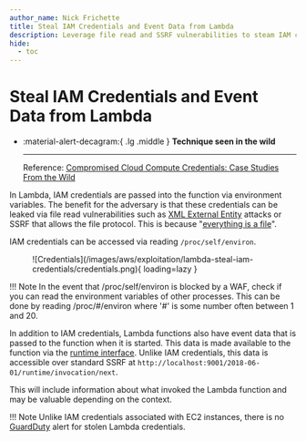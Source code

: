 ```yaml
---
author_name: Nick Frichette
title: Steal IAM Credentials and Event Data from Lambda
description: Leverage file read and SSRF vulnerabilities to steam IAM credentials and event data from Lambda.
hide:
  - toc
---
```


# Steal IAM Credentials and Event Data from Lambda

<div class="grid cards" markdown>

-   :material-alert-decagram:{ .lg .middle } __Technique seen in the wild__

    ---

    Reference: [Compromised Cloud Compute Credentials: Case Studies From the Wild](https://unit42.paloaltonetworks.com/compromised-cloud-compute-credentials/#post-125981-_kdq0vw6banab)

</div>

In Lambda, IAM credentials are passed into the function via environment variables. The benefit for the adversary is that these credentials can be leaked via file read vulnerabilities such as [XML External Entity](https://owasp.org/www-project-top-ten/OWASP_Top_Ten_2017/Top_10-2017_A4-XML_External_Entities_(XXE)) attacks or SSRF that allows the file protocol. This is because "[everything is a file](https://en.wikipedia.org/wiki/Everything_is_a_file)".

IAM credentials can be accessed via reading `/proc/self/environ`.

<figure markdown>
  ![Credentials](/images/aws/exploitation/lambda-steal-iam-credentials/credentials.png){ loading=lazy }
</figure>

!!! Note
    In the event that /proc/self/environ is blocked by a WAF, check if you can read the environment variables of other processes. This can be done by reading /proc/#/environ where '#' is some number often between 1 and 20.

In addition to IAM credentials, Lambda functions also have event data that is passed to the function when it is started. This data is made available to the function via the [runtime interface](https://docs.aws.amazon.com/lambda/latest/dg/runtimes-api.html). Unlike IAM credentials, this data is accessible over standard SSRF at `http://localhost:9001/2018-06-01/runtime/invocation/next`.

This will include information about what invoked the Lambda function and may be valuable depending on the context.

!!! Note
    Unlike IAM credentials associated with EC2 instances, there is no [GuardDuty](/aws/avoiding-detection/steal-keys-undetected/) alert for stolen Lambda credentials.